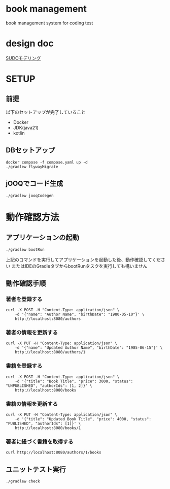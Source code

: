 # book management
book management system for coding test

# design doc
[SUDOモデリング](https://miro.com/app/board/uXjVIeBhZUo=/?share_link_id=17607207850)

# SETUP
## 前提
以下のセットアップが完了していること
- Docker
- JDK(java21)
- kotlin

## DBセットアップ
```
docker compose -f compose.yaml up -d
./gradlew flywayMigrate
```

## jOOQでコード生成
```
./gradlew jooqCodegen
```

# 動作確認方法
## アプリケーションの起動
```
./gradlew bootRun
```
上記のコマンドを実行してアプリケーションを起動した後、動作確認してください
またはIDEのGradleタブからbootRunタスクを実行しても構いません

## 動作確認手順
### 著者を登録する
```
curl -X POST -H "Content-Type: application/json" \
    -d '{"name": "Author Name", "birthDate": "1980-05-10"}' \
    http://localhost:8080/authors
```

### 著者の情報を更新する
```
curl -X PUT -H "Content-Type: application/json" \
    -d '{"name": "Updated Author Name", "birthDate": "1985-06-15"}' \
    http://localhost:8080/authors/1
```

### 書籍を登録する
```
curl -X POST -H "Content-Type: application/json" \
    -d '{"title": "Book Title", "price": 3000, "status": "UNPUBLISHED", "authorIds": [1, 2]}' \
    http://localhost:8080/books
```

### 書籍の情報を更新する
```
curl -X PUT -H "Content-Type: application/json" \
    -d '{"title": "Updated Book Title", "price": 4000, "status": "PUBLISHED", "authorIds": [1]}' \
    http://localhost:8080/books/1
```

### 著者に紐づく書籍を取得する
```
curl http://localhost:8080/authors/1/books
```

## ユニットテスト実行
```
./gradlew check
```
